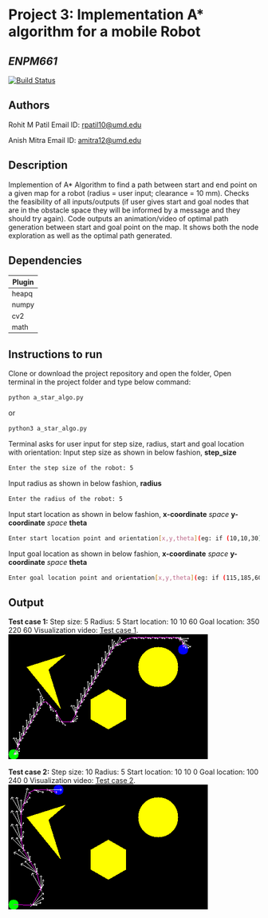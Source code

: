 # Project 3: Implementation A* algorithm for a mobile Robot
## _ENPM661_
[![Build Status](https://travis-ci.org/joemccann/dillinger.svg?branch=master)](https://travis-ci.org/joemccann/dillinger)

## Authors
Rohit M Patil
Email ID: rpatil10@umd.edu

Anish Mitra
Email ID: amitra12@umd.edu

## Description
Implemention of A* Algorithm to find a path between start and end point on a given map for a robot (radius = user input; clearance = 10 mm). Checks the feasibility of all inputs/outputs (if user gives start and goal nodes that are in the obstacle space they will be informed by a message and they should try again). Code outputs an animation/video of optimal path generation between start and goal point on the map. It shows both the node exploration as well as the optimal path generated.

## Dependencies

| Plugin | 
| ------ |
| heapq | 
| numpy | 
| cv2 | 
| math | 

## Instructions to run
Clone or download the project repository and open the folder,
Open terminal in the project folder and type below command:
```bash
python a_star_algo.py
```
or
```bash
python3 a_star_algo.py
```
Terminal asks for user input for step size, radius, start and goal location with orientation:
Input step size as shown in below fashion, **step_size**
```sh
Enter the step size of the robot: 5
```
Input radius as shown in below fashion, **radius**
```sh
Enter the radius of the robot: 5
```
Input start location as shown in below fashion, **x-coordinate** _space_ **y-coordinate** _space_ **theta**
```sh
Enter start location point and orientation[x,y,theta](eg: if (10,10,30), then enter: 10 10 30): 10 10 60
```
Input goal location as shown in below fashion, **x-coordinate** _space_ **y-coordinate** _space_ **theta**
```sh
Enter goal location point and orientation[x,y,theta](eg: if (115,185,60), then enter: 350 220 60
```
## Output
**Test case 1:**
Step size: 5
Radius: 5
Start location: 10 10 60
Goal location: 350 220 60
Visualization video: [Test case 1](https://youtu.be/5aQ9GAvQfFs).
![Optimal_path_testcase1](/outputs/Optimal_path_testcase1.png?raw=true)

**Test case 2:**
Step size: 10
Radius: 5
Start location: 10 10 0
Goal location: 100 240 0
Visualization video: [Test case 2](https://youtu.be/zyopxe8h77s).
![Optimal_path_testcase2](/outputs/Optimal_path_testcase2.png?raw=true)